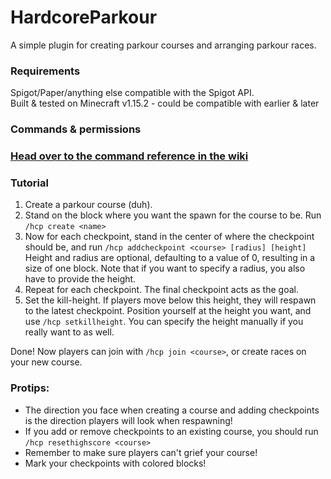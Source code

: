 # HardcoreParkour
A simple plugin for creating parkour courses and arranging parkour races.

### Requirements
Spigot/Paper/anything else compatible with the Spigot API.<br>
Built & tested on Minecraft v1.15.2 - could be compatible with earlier & later

### Commands & permissions
### [Head over to the command reference in the wiki](https://github.com/SondreKindem/HardcoreParkour/wiki/Command-reference)

### Tutorial
1. Create a parkour course (duh).
2. Stand on the block where you want the spawn for the course to be. Run `/hcp create <name>`
3. Now for each checkpoint, stand in the center of where the checkpoint should be, and run `/hcp addcheckpoint <course> [radius] [height]` Height and radius are optional, defaulting to a value of 0, resulting in a size of one block. Note that if you want to specify a radius, you also have to provide the height.
4. Repeat for each checkpoint. The final checkpoint acts as the goal.
5. Set the kill-height. If players move below this height, they will respawn to the latest checkpoint. Position yourself at the height you want, and use `/hcp setkillheight`. You can specify the height manually if you really want to as well.

Done! Now players can join with `/hcp join <course>`, or create races on your new course.

### Protips:
* The direction you face when creating a course and adding checkpoints is the direction players will look when respawning!
* If you add or remove checkpoints to an existing course, you should run `/hcp resethighscore <course>`
* Remember to make sure players can't grief your course!
* Mark your checkpoints with colored blocks!
